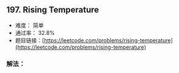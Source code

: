 ## 197. Rising Temperature


- 难度： 简单
- 通过率： 32.8%
- 题目链接：[https://leetcode.com/problems/rising-temperature](https://leetcode.com/problems/rising-temperature)



### 解法：